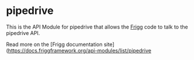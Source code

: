 # pipedrive

This is the API Module for pipedrive that allows the [Frigg](https://friggframework.org) code to talk to the pipedrive
API.

Read more on the [Frigg documentation site](https://docs.friggframework.org/api-modules/list/pipedrive